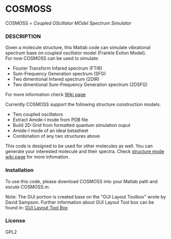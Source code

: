 # COSMOSS 
COSMOSS = *Coupled OScillator MOdel Spectrum Simulator*

### DESCRIPTION
Given a molecule structure, this Matlab code can simulate vibrational spectrum base on coupled oscillator model (Frankle Exiton Model).  
For now COSMOSS can be used to simulate:
* Fourier Transform Infared spectrum (FTIR)
* Sum-Frequency Generation spectrum (SFG)
* Two dimentional Infared spectrum (2DIR)
* Two dimentional Sum-Frequency Generation spectrum (2DSFG)

For more information check [Wiki page][wiki-Home]

Currently COSMOSS support the following structure construction models:
* Two coupled oscillators
* Extract Amide-I mode from PDB file
* Build 2D-Grid from formatted quantum simulation ouput
* Amide-I mode of an ideal betasheet
* Combination of any two structures above

This code is designed to be used for other molecules as well. You can generate your interested molecule and their spectra. Check [structure mode wiki page][wiki-Structure] for more infomation.

### Installation
To use this code, please download COSMOSS into your Matlab path and excute COSMOSS.m.

Note:
The GUI portion is created base on the "GUI Layout Toolbox" wrote by David Sampson. Further information about GUI Layout Tool box can be found in: [GUI Layout Tool Box][GUILayoutToolbox]

### License

GPL2



[//]: # (These are reference links used in the body of this note and get stripped out when the markdown processor does its job. There is no need to format nicely because it shouldn't be seen. Thanks SO - http://stackoverflow.com/questions/4823468/store-comments-in-markdown-syntax)
   [wiki-Home]: https://gitlab.com/jjho/COSMOSS/wikis/home
   [wiki-Structure]: https://gitlab.com/jjho/COSMOSS/wikis/Structure-Model
   [GUILayoutToolbox]: http://www.mathworks.com/matlabcentral/fileexchange/47982-gui-layout-toolbox
   
